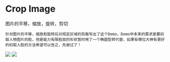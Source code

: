 # Crop Image
图片的平移，缩放，旋转，剪切
	
	针对图片的平移，缩放和旋转后对规定区域的剪裁写出了这个Demo，Demo中本来的需求是要扣取人物图片的脸，但是能力有限脸部的形状暂时用了一个椭圆型转代替，如果有哪位大神有更好的扣取人脸的方法希望可以告之，先谢过了！
	
![](file:///Users/change009/Desktop/11.jpeg)
![](file:///Users/change009/Desktop/22.png)